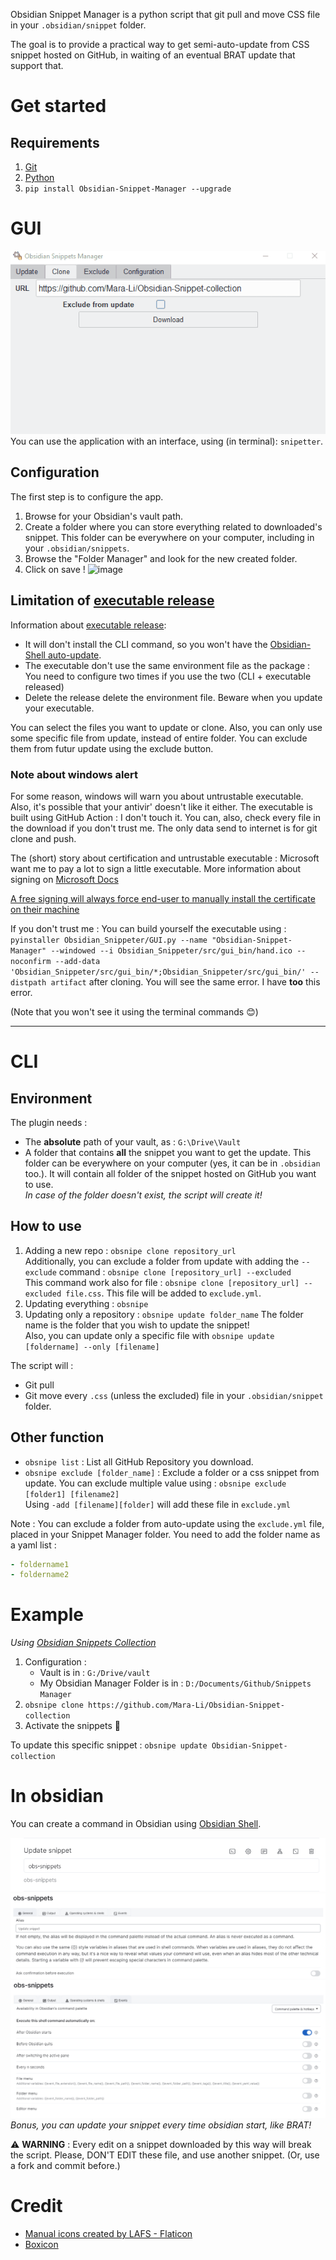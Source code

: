 Obsidian Snippet Manager is a python script that git pull and move CSS file in your `.obsidian/snippet` folder.

The goal is to provide a practical way to get semi-auto-update from CSS snippet hosted on GitHub, in waiting of an eventual BRAT update that support that.

# Get started
## Requirements
1. [Git](https://git-scm.com/downloads)
2. [Python](https://www.python.org/downloads/)
3. `pip install Obsidian-Snippet-Manager --upgrade`

# GUI
![](screenshot/demo2.gif)
You can use the application with an interface, using (in terminal): `snipetter`.

## Configuration
The first step is to configure the app. 
1. Browse for your Obsidian's vault path.
2. Create a folder where you can store everything related to downloaded's snippet. This folder can be everywhere on your computer, including in your `.obsidian/snippets`. 
3. Browse the "Folder Manager" and look for the new created folder.
4. Click on save !
![image](https://user-images.githubusercontent.com/30244939/156018113-9d3c26e2-43fa-4c0b-8a1c-b969ca2848e9.png)

## Limitation of [executable release](https://github.com/Mara-Li/Obsidian-Snippet-Manager/releases)
Information about [executable release](https://github.com/Mara-Li/Obsidian-Snippet-Manager/releases):
- It will don't install the CLI command, so you won't have the [Obsidian-Shell auto-update](README.md#in-obsidian).
- The executable don't use the same environment file as the package : You need to configure two times if you use the two (CLI + executable released)
- Delete the release delete the environment file. Beware when you update your executable.

You can select the files you want to update or clone. Also, you can only use some specific file from update, instead of entire folder.
You can exclude them from futur update using the exclude button.

### Note about windows alert
For some reason, windows will warn you about untrustable executable. Also, it's possible that your antivir' doesn't like it either.
The executable is built using GitHub Action : I don't touch it. You can, also, check every file in the download if you don't trust me.
The only data send to internet is for git clone and push.

The (short) story about certification and untrustable executable : Microsoft want me to pay a lot to sign a little executable. 
More information about signing on [Microsoft Docs](https://docs.microsoft.com/en-us/previous-versions/windows/internet-explorer/ie-developer/platform-apis/ms537361(v=vs.85)?redirectedfrom=MSDN)

[A free signing will always force end-user to manually install the certificate on their machine](https://stackoverflow.com/questions/252226/signing-a-windows-exe-file)

If you don't trust me : You can build yourself the executable using :
`pyinstaller Obsidian_Snippeter/GUI.py --name "Obsidian-Snippet-Manager" --windowed --i Obsidian_Snippeter/src/gui_bin/hand.ico --noconfirm --add-data 'Obsidian_Snippeter/src/gui_bin/*;Obsidian_Snippeter/src/gui_bin/' --distpath artifact` after cloning. 
You will see the same error.
I have **too** this error.

(Note that you won't see it using the terminal commands 😊)

---
# CLI
## Environment
The plugin needs :
- The **absolute** path of your vault, as : `G:\Drive\Vault`
- A folder that contains **all** the snippet you want to get the update.
This folder can be everywhere on your computer (yes, it can be in `.obsidian` too.). It will contain all folder of the snippet hosted on GitHub you want to use.  
    _In case of the folder doesn't exist, the script will create it!_

## How to use

1. Adding a new repo : `obsnipe clone repository_url`  
    Additionally, you can exclude a folder from update with adding the `--exclude` command : `obsnipe clone [repository_url] --excluded`  
    This command work also for file : `obsnipe clone [repository_url] --excluded file.css`. This file will be added to `exclude.yml`. 
2. Updating everything : `obsnipe`
3. Updating only a repository : `obsnipe update folder_name` 
    The folder name is the folder that you wish to update the snippet!  
    Also, you can update only a specific file with `obsnipe update [foldername] --only [filename]`

The script will :
- Git pull 
- Git move every `.css` (unless the excluded) file in your `.obsidian/snippet` folder.

## Other function
- `obsnipe list` : List all GitHub Repository you download.
- `obsnipe exclude [folder_name]` : Exclude a folder or a css snippet from update. You can exclude multiple value using : `obsnipe exclude [folder1] [filename2]`  
    Using `-add [filename][folder]` will add these file in `exclude.yml`

Note : You can exclude a folder from auto-update using the `exclude.yml` file, placed in your Snippet Manager folder. 
You need to add the folder name as a yaml list :
```yml
- foldername1
- foldername2
```

# Example 
*Using [Obsidian Snippets Collection](https://github.com/Mara-Li/Obsidian-Snippet-collection)*
1. Configuration : 
    - Vault is in : `G:/Drive/vault`
    - My Obsidian Manager Folder is in : `D:/Documents/Github/Snippets Manager`
2. `obsnipe clone https://github.com/Mara-Li/Obsidian-Snippet-collection`
3. Activate the snippets 🎉

To update this specific snippet : `obsnipe update Obsidian-Snippet-collection`

# In obsidian

You can create a command in Obsidian using [Obsidian Shell](https://github.com/Taitava/obsidian-shellcommands).

![](screenshot/shell_config1.png)
![](screenshot/shell_config2.png)
![](screenshot/shell_config3.png)
*Bonus, you can update your snippet every time obsidian start, like BRAT!*

⚠️ **WARNING** : Every edit on a snippet downloaded by this way will break the script. Please, DON'T EDIT these file, and use another snippet. (Or, use a fork and commit before.)

# Credit
- <a href="https://www.flaticon.com/free-icons/manual" title="manual icons">Manual icons created by LAFS - Flaticon</a>
- [Boxicon](https://boxicons.com/)
